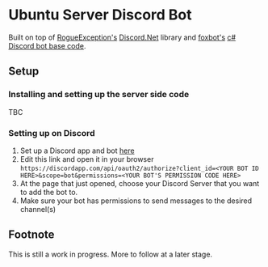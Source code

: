 # Ubuntu Server Discord Bot

Built on top of [RogueException's](https://github.com/RogueException) [Discord.Net](https://github.com/RogueException/Discord.Net) library and [foxbot's](https://github.com/foxbot) [c# Discord bot base code](https://github.com/foxbot/DiscordBotBase/tree/csharp).

## Setup

### Installing and setting up the server side code

TBC

### Setting up on Discord

1.  Set up a Discord app and bot [here](https://discordapp.com/developers/applications/)
2.  Edit this link and open it in your browser `https://discordapp.com/api/oauth2/authorize?client_id=<YOUR BOT ID HERE>&scope=bot&permissions=<YOUR BOT'S PERMISSION CODE HERE>`
3.  At the page that just opened, choose your Discord Server that you want to add the bot to.
4.  Make sure your bot has permissions to send messages to the desired channel(s)

## Footnote

This is still a work in progress. More to follow at a later stage.
